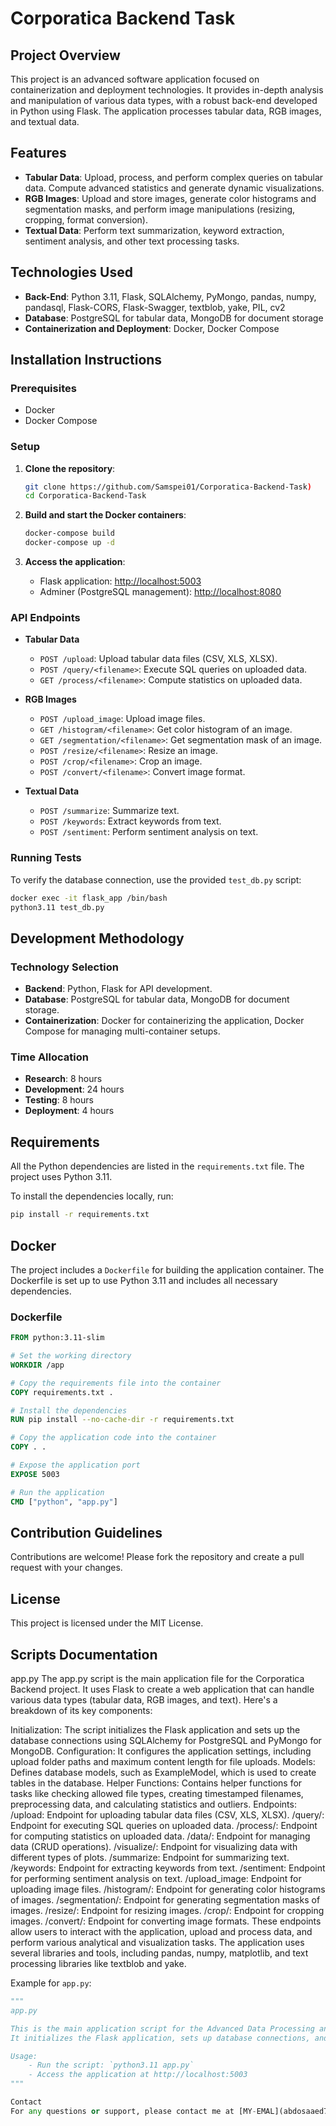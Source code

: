 # Corporatica Backend Task

## Project Overview

This project is an advanced software application focused on containerization and deployment technologies. It provides in-depth analysis and manipulation of various data types, with a robust back-end developed in Python using Flask. The application processes tabular data, RGB images, and textual data.

## Features

- **Tabular Data**: Upload, process, and perform complex queries on tabular data. Compute advanced statistics and generate dynamic visualizations.
- **RGB Images**: Upload and store images, generate color histograms and segmentation masks, and perform image manipulations (resizing, cropping, format conversion).
- **Textual Data**: Perform text summarization, keyword extraction, sentiment analysis, and other text processing tasks.

## Technologies Used

- **Back-End**: Python 3.11, Flask, SQLAlchemy, PyMongo, pandas, numpy, pandasql, Flask-CORS, Flask-Swagger, textblob, yake, PIL, cv2
- **Database**: PostgreSQL for tabular data, MongoDB for document storage
- **Containerization and Deployment**: Docker, Docker Compose

## Installation Instructions

### Prerequisites

- Docker
- Docker Compose

### Setup

1. **Clone the repository**:
    ```sh
    git clone https://github.com/Samspei01/Corporatica-Backend-Task)
    cd Corporatica-Backend-Task
    ```

2. **Build and start the Docker containers**:
    ```sh
    docker-compose build
    docker-compose up -d
    ```

3. **Access the application**:
    - Flask application: [http://localhost:5003](http://localhost:5003)
    - Adminer (PostgreSQL management): [http://localhost:8080](http://localhost:8080)


### API Endpoints

- **Tabular Data**
    - `POST /upload`: Upload tabular data files (CSV, XLS, XLSX).
    - `POST /query/<filename>`: Execute SQL queries on uploaded data.
    - `GET /process/<filename>`: Compute statistics on uploaded data.

- **RGB Images**
    - `POST /upload_image`: Upload image files.
    - `GET /histogram/<filename>`: Get color histogram of an image.
    - `GET /segmentation/<filename>`: Get segmentation mask of an image.
    - `POST /resize/<filename>`: Resize an image.
    - `POST /crop/<filename>`: Crop an image.
    - `POST /convert/<filename>`: Convert image format.

- **Textual Data**
    - `POST /summarize`: Summarize text.
    - `POST /keywords`: Extract keywords from text.
    - `POST /sentiment`: Perform sentiment analysis on text.

### Running Tests

To verify the database connection, use the provided `test_db.py` script:
```sh
docker exec -it flask_app /bin/bash
python3.11 test_db.py
```

## Development Methodology

### Technology Selection

- **Backend**: Python, Flask for API development.
- **Database**: PostgreSQL for tabular data, MongoDB for document storage.
- **Containerization**: Docker for containerizing the application, Docker Compose for managing multi-container setups.

### Time Allocation

- **Research**: 8 hours
- **Development**: 24 hours
- **Testing**: 8 hours
- **Deployment**: 4 hours

## Requirements

All the Python dependencies are listed in the `requirements.txt` file. The project uses Python 3.11.

To install the dependencies locally, run:
```sh
pip install -r requirements.txt
```

## Docker

The project includes a `Dockerfile` for building the application container. The Dockerfile is set up to use Python 3.11 and includes all necessary dependencies.

### Dockerfile
```dockerfile
FROM python:3.11-slim

# Set the working directory
WORKDIR /app

# Copy the requirements file into the container
COPY requirements.txt .

# Install the dependencies
RUN pip install --no-cache-dir -r requirements.txt

# Copy the application code into the container
COPY . .

# Expose the application port
EXPOSE 5003

# Run the application
CMD ["python", "app.py"]
```

## Contribution Guidelines

Contributions are welcome! Please fork the repository and create a pull request with your changes.

## License

This project is licensed under the MIT License.

## Scripts Documentation
app.py
The app.py script is the main application file for the Corporatica Backend project. It uses Flask to create a web application that can handle various data types (tabular data, RGB images, and text). Here's a breakdown of its key components:

Initialization: The script initializes the Flask application and sets up the database connections using SQLAlchemy for PostgreSQL and PyMongo for MongoDB.
Configuration: It configures the application settings, including upload folder paths and maximum content length for file uploads.
Models: Defines database models, such as ExampleModel, which is used to create tables in the database.
Helper Functions: Contains helper functions for tasks like checking allowed file types, creating timestamped filenames, preprocessing data, and calculating statistics and outliers.
Endpoints:
/upload: Endpoint for uploading tabular data files (CSV, XLS, XLSX).
/query/<filename>: Endpoint for executing SQL queries on uploaded data.
/process/<filename>: Endpoint for computing statistics on uploaded data.
/data/<filename>: Endpoint for managing data (CRUD operations).
/visualize/<filename>: Endpoint for visualizing data with different types of plots.
/summarize: Endpoint for summarizing text.
/keywords: Endpoint for extracting keywords from text.
/sentiment: Endpoint for performing sentiment analysis on text.
/upload_image: Endpoint for uploading image files.
/histogram/<filename>: Endpoint for generating color histograms of images.
/segmentation/<filename>: Endpoint for generating segmentation masks of images.
/resize/<filename>: Endpoint for resizing images.
/crop/<filename>: Endpoint for cropping images.
/convert/<filename>: Endpoint for converting image formats.
These endpoints allow users to interact with the application, upload and process data, and perform various analytical and visualization tasks. The application uses several libraries and tools, including pandas, numpy, matplotlib, and text processing libraries like textblob and yake.

Example for `app.py`:

```python
"""
app.py

This is the main application script for the Advanced Data Processing and Analysis Application.
It initializes the Flask application, sets up database connections, and defines various API endpoints for handling tabular data, RGB images, and textual data.

Usage:
    - Run the script: `python3.11 app.py`
    - Access the application at http://localhost:5003
"""

Contact
For any questions or support, please contact me at [MY-EMAL](abdosaaed749@gmail.com).
